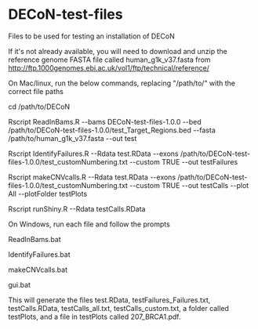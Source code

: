 # DECoN-test-files
Files to be used for testing an installation of DECoN

If it's not already available, you will need to download and unzip the reference genome FASTA file called human_g1k_v37.fasta from http://ftp.1000genomes.ebi.ac.uk/vol1/ftp/technical/reference/


On Mac/linux, run the below commands, replacing "/path/to/" with the correct file paths

cd /path/to/DECoN

Rscript ReadInBams.R --bams DECoN-test-files-1.0.0 --bed /path/to/DECoN-test-files-1.0.0/test_Target_Regions.bed --fasta /path/to/human_g1k_v37.fasta --out test

Rscript IdentifyFailures.R --Rdata test.RData --exons /path/to/DECoN-test-files-1.0.0/test_customNumbering.txt --custom TRUE --out testFailures

Rscript makeCNVcalls.R --Rdata test.RData --exons /path/to/DECoN-test-files-1.0.0/test_customNumbering.txt --custom TRUE --out testCalls --plot All --plotFolder testPlots

Rscript runShiny.R --Rdata testCalls.RData


On Windows, run each file and follow the prompts

ReadInBams.bat

IdentifyFailures.bat

makeCNVcalls.bat

gui.bat


This will generate the files test.RData, testFailures_Failures.txt, testCalls.RData, testCalls_all.txt, testCalls_custom.txt, a folder called testPlots, and a file in testPlots called 207_BRCA1.pdf.
